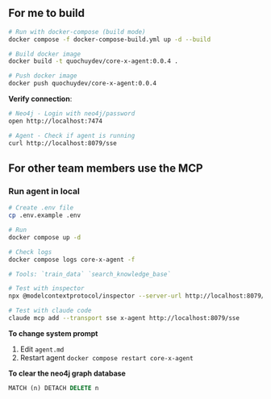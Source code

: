 ## For me to build

```sh
# Run with docker-compose (build mode)
docker compose -f docker-compose-build.yml up -d --build

# Build docker image
docker build -t quochuydev/core-x-agent:0.0.4 .

# Push docker image
docker push quochuydev/core-x-agent:0.0.4
```

**Verify connection**:

```sh
# Neo4j - Login with neo4j/password
open http://localhost:7474

# Agent - Check if agent is running
curl http://localhost:8079/sse
```

## For other team members use the MCP

### Run agent in local

```sh
# Create .env file
cp .env.example .env

# Run
docker compose up -d

# Check logs
docker compose logs core-x-agent -f

# Tools: `train_data` `search_knowledge_base`

# Test with inspector
npx @modelcontextprotocol/inspector --server-url http://localhost:8079/sse

# Test with claude code
claude mcp add --transport sse x-agent http://localhost:8079/sse
```

**To change system prompt**

1. Edit `agent.md`
2. Restart agent `docker compose restart core-x-agent`

**To clear the neo4j graph database**

```sql
MATCH (n) DETACH DELETE n
```
